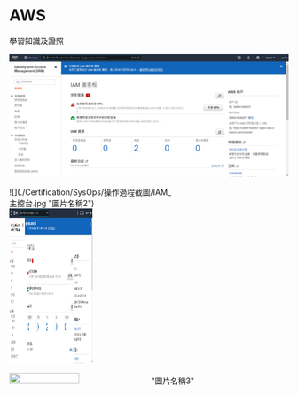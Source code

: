 # AWS   
學習知識及證照

![GITHUB]( https://github.com/junhong-tom/AWS/blob/main/Certification/SysOps/%E6%93%8D%E4%BD%9C%E9%81%8E%E7%A8%8B%E6%88%AA%E5%9C%96/IAM_%E4%B8%BB%E6%8E%A7%E5%8F%B0.jpg "圖片名稱")


<div style="width: 60%; height: 60%">
  ![](./Certification/SysOps/操作過程截圖/IAM_主控台.jpg "圖片名稱2")
</div>


<img src="./Certification/SysOps/操作過程截圖/IAM_主控台.jpg" width="150" height="280">

<img src="https://user-images.githubusercontent.com/16319829/81180309-2b51f000-8fee-11ea-8a78-ddfe8c3412a7.png" width=50% height=50%> "圖片名稱3"


